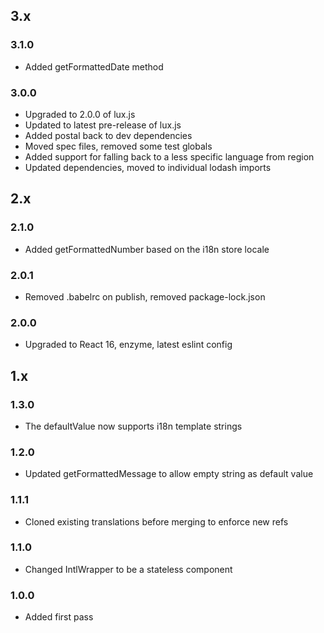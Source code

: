 ## 3.x

### 3.1.0

* Added getFormattedDate method

### 3.0.0

* Upgraded to 2.0.0 of lux.js
* Updated to latest pre-release of lux.js
* Added postal back to dev dependencies
* Moved spec files, removed some test globals
* Added support for falling back to a less specific language from region
* Updated dependencies, moved to individual lodash imports

## 2.x

### 2.1.0

* Added getFormattedNumber based on the i18n store locale

### 2.0.1

* Removed .babelrc on publish, removed package-lock.json

### 2.0.0

* Upgraded to React 16, enzyme, latest eslint config

## 1.x

### 1.3.0

* The defaultValue now supports i18n template strings

### 1.2.0

* Updated getFormattedMessage to allow empty string as default value

### 1.1.1

* Cloned existing translations before merging to enforce new refs

### 1.1.0

* Changed IntlWrapper to be a stateless component

### 1.0.0

* Added first pass


